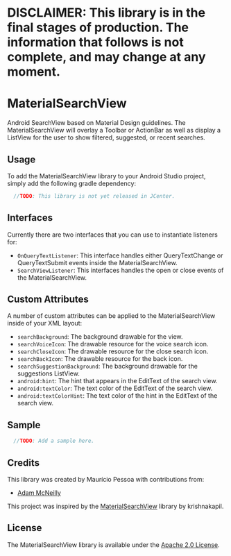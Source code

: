 # DISCLAIMER: This library is in the final stages of production. The information that follows is not complete, and may change at any moment.

# MaterialSearchView
Android SearchView based on Material Design guidelines. The MaterialSearchView will overlay a Toolbar or ActionBar as well as display a ListView for the user to show filtered, suggested, or recent searches.

## Usage
To add the MaterialSearchView library to your Android Studio project, simply add the following gradle dependency:
```java
  //TODO: This library is not yet released in JCenter.
```

## Interfaces
Currently there are two interfaces that you can use to instantiate listeners for:

- `OnQueryTextListener`: This interface handles either QueryTextChange or QueryTextSubmit events inside the MaterialSearchView.
- `SearchViewListener`: This interfaces handles the open or close events of the MaterialSearchView.

## Custom Attributes
A number of custom attributes can be applied to the MaterialSearchView inside of your XML layout:
- `searchBackground`: The background drawable for the view.
- `searchVoiceIcon`: The drawable resource for the voice search icon.
- `searchCloseIcon`: The drawable resource for the close search icon.
- `searchBackIcon`: The drawable resource for the back icon.
- `searchSuggestionBackground`: The background drawable for the suggestions ListView.
- `android:hint`: The hint that appears in the EditText of the search view.
- `android:textColor`: The text color of the EditText of the search view.
- `android:textColorHint`: The text color of the hint in the EditText of the search view.

## Sample
```java
  //TODO: Add a sample here.
```

## Credits
This library was created by Maurício Pessoa with contributions from:
- [Adam McNeilly](http://adammcneilly.com)

This project was inspired by the [MaterialSearchView](https://github.com/krishnakapil/MaterialSeachView) library by krishnakapil.

## License
The MaterialSearchView library is available under the [Apache 2.0 License](http://www.apache.org/licenses/LICENSE-2.0).
